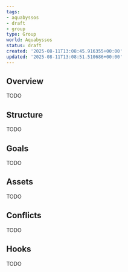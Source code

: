 ```yaml
---
tags:
- aquabyssos
- draft
- group
type: Group
world: Aquabyssos
status: draft
created: '2025-08-11T13:08:45.916355+00:00'
updated: '2025-08-11T13:08:51.510686+00:00'
---
```



## Overview

TODO
## Structure

TODO
## Goals

TODO
## Assets

TODO
## Conflicts

TODO
## Hooks

TODO
